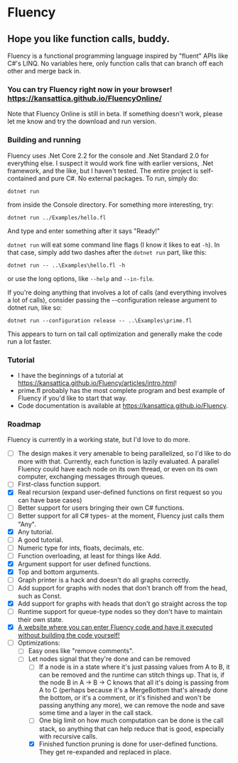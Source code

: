 # Fluency
## Hope you like function calls, buddy.

Fluency is a functional programming language inspired by "fluent" APIs like C#'s LINQ. No variables here, only function calls that can branch off each other and merge back in.

### You can try Fluency right now in your browser! <https://kansattica.github.io/FluencyOnline/>
Note that Fluency Online is still in beta. If something doesn't work, please let me know and try the download and run version.

### Building and running

Fluency uses .Net Core 2.2 for the console and .Net Standard 2.0 for everything else. I suspect it would work fine with earlier versions, .Net framework, and the like, but I haven't tested. The entire project is self-contained and pure C#. No external packages. To run, simply do:

`dotnet run`

from inside the Console directory. For something more interesting, try:

`dotnet run ../Examples/hello.fl`

And type and enter something after it says "Ready!"

`dotnet run` will eat some command line flags (I know it likes to eat `-h`). In that case, simply add two dashes after the `dotnet run` part, like this:

`dotnet run -- ..\Examples\hello.fl -h`

or use the long options, like `--help` and `--in-file`.

If you're doing anything that involves a lot of calls (and everything involves a lot of calls), consider passing the --configuration release argument to dotnet run, like so:

`dotnet run --configuration release -- ..\Examples\prime.fl`

This appears to turn on tail call optimization and generally make the code run a lot faster.

### Tutorial
- I have the beginnings of a tutorial at <https://kansattica.github.io/Fluency/articles/intro.html>!
- prime.fl probably has the most complete program and best example of Fluency if you'd like to start that way.
- Code documentation is available at <https://kansattica.github.io/Fluency>.

### Roadmap
Fluency is currently in a working state, but I'd love to do more.
- [ ] The design makes it very amenable to being parallelized, so I'd like to do more with that. Currently, each function is lazily evaluated. A parallel Fluency could have each node on its own thread, or even on its own computer, exchanging messages through queues.
- [ ] First-class function support.
- [X] Real recursion (expand user-defined functions on first request so you can have base cases)
- [ ] Better support for users bringing their own C# functions.
- [ ] Better support for all C# types- at the moment, Fluency just calls them "Any".
- [X] Any tutorial.
- [ ] A good tutorial.
- [ ] Numeric type for ints, floats, decimals, etc.
- [ ] Function overloading, at least for things like Add.
- [X] Argument support for user defined functions.
- [X] Top and bottom arguments.
- [ ] Graph printer is a hack and doesn't do all graphs correctly.
- [ ] Add support for graphs with nodes that don't branch off from the head, such as Const.
- [X] Add support for graphs with heads that don't go straight across the top
- [ ] Runtime support for queue-type nodes so they don't have to maintain their own state.
- [X] [A website where you can enter Fluency code and have it executed without building the code yourself!](https://kansattica.github.io/FluencyOnline)
- [ ] Optimizations:
    - [ ] Easy ones like "remove comments".
    - [ ] Let nodes signal that they're done and can be removed 
        - [ ] If a node is in a state where it's just passing values from A to B, it can be removed and the runtime can stitch things up. That is, if the node B in A -> B -> C knows that all it's doing is passing from A to C (perhaps because it's a MergeBottom that's already done the bottom, or it's a comment, or it's finished and won't be passing anything any more), we can remove the node and save some time and a layer in the call stack.
        - [ ] One big limit on how much computation can be done is the call stack, so anything that can help reduce that is good, especially with recursive calls.
        - [X] Finished function pruning is done for user-defined functions. They get re-expanded and replaced in place.